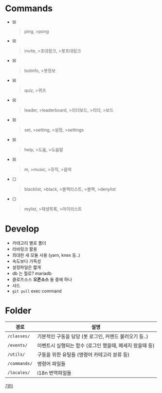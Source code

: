 # Commands
- [x] >ping, >pong
- [x] >invite, >초대링크, >봇초대링크
- [x] >botinfo, >봇정보
- [x] >quiz, >퀴즈
- [x] >leader, >leaderboard, >리더보드, >리더, >보드
- [x] >set, >setting, >설정, >settings 
- [x] >help, >도움, >도움말
- [x] >m, >music, >뮤직, >음악
- [ ] >blacklist, >black, >블랙리스트, >블랙, >denylist
- [ ] >mylist, >재생목록, >마이리스트

# Develop
- 카테고리 별로 폴더 
- 라바링크 활용
- 최대한 새 모듈 사용 (yarn, knex 등..)
- 속도보다 가독성
- 설정파일은 짧게
- db 는 뭘로? mariadb
- 클로즈소스 **오픈소스** 둘 중에 하나
- 샤드
- `git pull` exec command

# Folder
| 경로 | 설명  |
| ---- | ----- |
| `/classes/`  | 기본적인 구동을 담당 (봇 로그인, 커멘드 불러오기 등..) |
| `/events/`   | 이벤트시 실행되는 함수 (로그인 했을때, 메세지 왔을때 등)  |
| `/utils/`    | 구동을 위한 유틸들 (명령어 카테고리 분류 등) |
| `/commands/` | 명령어 파일들 |
| `/locales/`  | i18n 번역파일들 |


[기타](https://github.com/seoaapp/SeoaBot/issues/68)
